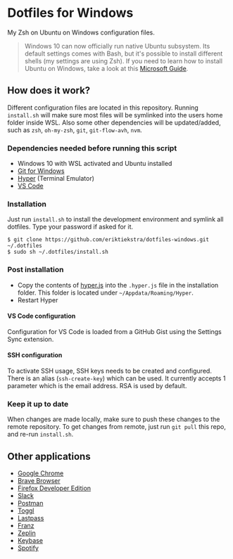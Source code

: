 # Dotfiles for Windows

My Zsh on Ubuntu on Windows configuration files.

> Windows 10 can now officially run native Ubuntu subsystem. Its default settings comes with Bash, but it's possible to install different shells (my settings are using Zsh). If you need to learn how to install Ubuntu on Windows, take a look at this [Microsoft Guide](https://msdn.microsoft.com/en-us/commandline/wsl/install_guide).

## How does it work?

Different configuration files are located in this repository. Running `install.sh` will make sure most files will be symlinked into the users home folder inside WSL. Also some other dependencies will be updated/added, such as `zsh`, `oh-my-zsh`, `git`, `git-flow-avh`, `nvm`.

### Dependencies needed before running this script

- Windows 10 with WSL activated and Ubuntu installed
- [Git for Windows](https://gitforwindows.org/)
- [Hyper](https://hyper.is/) (Terminal Emulator)
- [VS Code](https://code.visualstudio.com/)

### Installation

Just run `install.sh` to install the development environment and symlink all dotfiles. Type your password if asked for it.

```
$ git clone https://github.com/eriktiekstra/dotfiles-windows.git ~/.dotfiles
$ sudo sh ~/.dotfiles/install.sh
```

### Post installation

- Copy the contents of [hyper.js](./hyper/hyper.js) into the `.hyper.js` file in the installation folder. This folder is located under `~/Appdata/Roaming/Hyper`.
- Restart Hyper

#### VS Code configuration

Configuration for VS Code is loaded from a GitHub Gist using the Settings Sync extension.

#### SSH configuration

To activate SSH usage, SSH keys needs to be created and configured. There is an alias (`ssh-create-key`) which can be used. It currently accepts 1 parameter which is the email address. RSA is used by default.

### Keep it up to date

When changes are made locally, make sure to push these changes to the remote repository. To get changes from remote, just run `git pull` this repo, and re-run `install.sh`.

## Other applications

- [Google Chrome](https://www.google.com/chrome/)
- [Brave Browser](https://brave.com/)
- [Firefox Developer Edition](https://www.mozilla.org/en-US/firefox/developer/)
- [Slack](https://slack.com/intl/en-se/downloads)
- [Postman](https://www.postman.com/)
- [Toggl](https://toggl.com/toggl-desktop/)
- [Lastpass](https://lastpass.com/misc_download2.php)
- [Franz](https://meetfranz.com/)
- [Zeplin](https://zeplin.io/)
- [Keybase](https://keybase.io/)
- [Spotify](https://www.spotify.com/download)
